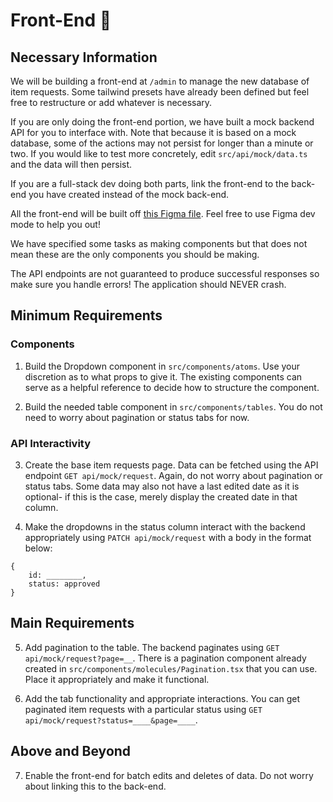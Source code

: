 # Front-End 🎨

## Necessary Information

We will be building a front-end at `/admin` to manage the new database of item requests. Some tailwind presets have already been defined but feel free to restructure or add whatever is necessary.

If you are only doing the front-end portion, we have built a mock backend API for you to interface with. Note that because it is based on a mock database, some of the actions may not persist for longer than a minute or two. If you would like to test more concretely, edit `src/api/mock/data.ts` and the data will then persist.

If you are a full-stack dev doing both parts, link the front-end to the back-end you have created instead of the mock back-end.

All the front-end will be built off [this Figma file](https://www.figma.com/design/Vl6kE59WzDyll3IwdWeGJb/Developer-Take-Home-Designs). Feel free to use Figma dev mode to help you out!

We have specified some tasks as making components but that does not mean these are the only components you should be making.

The API endpoints are not guaranteed to produce successful responses so make sure you handle errors! The application should NEVER crash.

## Minimum Requirements

### Components

1. Build the Dropdown component in `src/components/atoms`. Use your discretion as to what props to give it. The existing components can serve as a helpful reference to decide how to structure the component.

2. Build the needed table component in `src/components/tables`. You do not need to worry about pagination or status tabs for now.

### API Interactivity

3. Create the base item requests page. Data can be fetched using the API endpoint `GET api/mock/request`. Again, do not worry about pagination or status tabs. Some data may also not have a last edited date as it is optional- if this is the case, merely display the created date in that column.

4. Make the dropdowns in the status column interact with the backend appropriately using `PATCH api/mock/request` with a body in the format below:

```
{
    id: ________,
    status: approved
}
```

## Main Requirements

5. Add pagination to the table. The backend paginates using `GET api/mock/request?page=__`. There is a pagination component already created in `src/components/molecules/Pagination.tsx` that you can use. Place it appropriately and make it functional.

6. Add the tab functionality and appropriate interactions. You can get paginated item requests with a particular status using `GET api/mock/request?status=____&page=____`.

## Above and Beyond

7. Enable the front-end for batch edits and deletes of data. Do not worry about linking this to the back-end.
